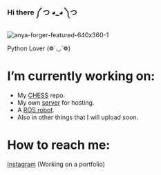 ### Hi there ༼ つ ◕_◕ ༽つ
![anya-forger-featured-640x360-1](https://user-images.githubusercontent.com/82680610/176462878-957538d7-f6fd-4bba-bbc4-95cc78f402ae.jpg)


Python Lover (❁´◡`❁)

# I’m currently working on:
* My [CHESS](https://github.com/YoungKippur/CHESS) repo.
* My own [server](https://github.com/YoungKippur/Server-API) for hosting.
* A [ROS robot](https://github.com/YoungKippur/NotNameBot).
* Also in other things that I will upload soon.
# How to reach me: 
[Instagram](https://www.instagram.com/kippur._/)
(Working on a portfolio) 
